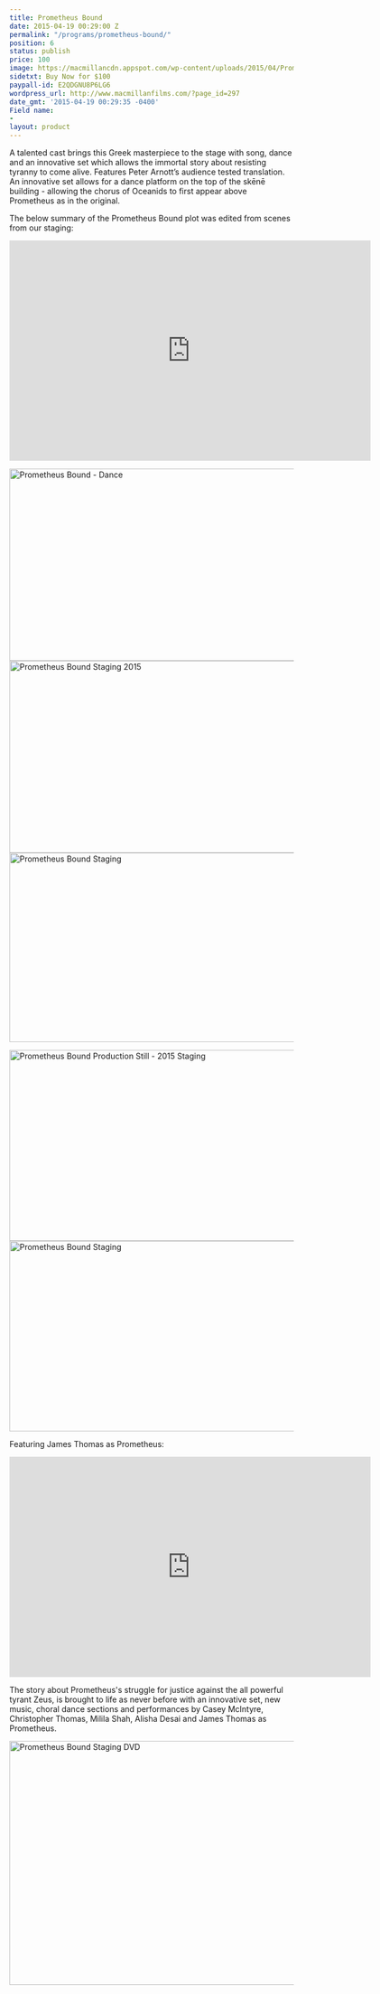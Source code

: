 ```yaml
---
title: Prometheus Bound
date: 2015-04-19 00:29:00 Z
permalink: "/programs/prometheus-bound/"
position: 6
status: publish
price: 100
image: https://macmillancdn.appspot.com/wp-content/uploads/2015/04/Prometheus-Bound-Staging-DVD.jpg
sidetxt: Buy Now for $100
paypall-id: E2QDGNU8P6LG6
wordpress_url: http://www.macmillanfilms.com/?page_id=297
date_gmt: '2015-04-19 00:29:35 -0400'
Field name:
- 
layout: product
---
```


<p>A talented cast brings this Greek masterpiece to the stage with song, dance and an innovative set which allows the immortal story about resisting tyranny to come alive. Features Peter Arnott’s audience tested translation.  An innovative set allows for a dance platform on the top of the skēnē building - allowing the chorus of Oceanids to first appear above Prometheus as in the original.</p>
<p>The below summary of the Prometheus Bound plot was edited from scenes from our staging:</p>
<iframe id="ytplayer" type="text/html" width="640" height="390"
  src="https://www.youtube.com/embed/playlist?list=PLm2zChNEamqy1S8vNCYj2YJckQ8K0v5Xk"
  frameborder="0"> </iframe>
<p><a href="https://macmillancdn.appspot.com/wp-content/uploads/2015/04/Prometheus-Bound-Dance.png"><img class="alignnone size-large wp-image-300" src="https://macmillancdn.appspot.com/wp-content/uploads/2015/04/Prometheus-Bound-Dance-1024x577.png" alt="Prometheus Bound - Dance" width="604" height="340" /></a> <a href="https://macmillancdn.appspot.com/wp-content/uploads/2015/04/Prometheus-Bound-Staging-2015.png"><img class="alignnone size-large wp-image-301" src="https://macmillancdn.appspot.com/wp-content/uploads/2015/04/Prometheus-Bound-Staging-2015-1024x577.png" alt="Prometheus Bound Staging 2015" width="604" height="340" /></a><a href="https://macmillancdn.appspot.com/wp-content/uploads/2015/04/Screen-Shot-2015-04-04-at-8.23.52-PM.png"><img class="alignnone size-large wp-image-307" src="https://macmillancdn.appspot.com/wp-content/uploads/2015/04/Screen-Shot-2015-04-04-at-8.23.52-PM-1024x568.png" alt="Prometheus Bound Staging" width="604" height="335" /></a></p>
<p><a href="https://macmillancdn.appspot.com/wp-content/uploads/2015/04/Prometheus-Bound-Production-Still-2015-Staging.jpg"><img class="alignnone size-large wp-image-298" src="https://macmillancdn.appspot.com/wp-content/uploads/2015/04/Prometheus-Bound-Production-Still-2015-Staging-1024x574.jpg" alt="Prometheus Bound Production Still - 2015 Staging" width="604" height="338" /></a> <img class="alignnone size-large wp-image-299" src="https://macmillancdn.appspot.com/wp-content/uploads/2015/04/Prometheus-Bound-Staging-1024x573.png" alt="Prometheus Bound Staging" width="604" height="337" /></p>
<p>Featuring James Thomas as Prometheus:</p>
<iframe id="ytplayer" type="text/html" width="640" height="390"
  src="https://www.youtube.com/embed/LLkUDTsMRzg"
  frameborder="0"> </iframe>
<p>The story about Prometheus's struggle for justice against the all powerful tyrant Zeus, is brought to life as never before with an innovative set, new music, choral dance sections and performances by Casey McIntyre, Christopher Thomas, Milila Shah, Alisha Desai and James Thomas as Prometheus.</p>
<p><a href="https://macmillancdn.appspot.com/wp-content/uploads/2015/04/Prometheus-Bound-Staging-DVD.jpg"><img class="alignnone size-large wp-image-320" src="https://macmillancdn.appspot.com/wp-content/uploads/2015/04/Prometheus-Bound-Staging-DVD-1024x732.jpg" alt="Prometheus Bound Staging DVD" width="604" height="432" /></a></p>